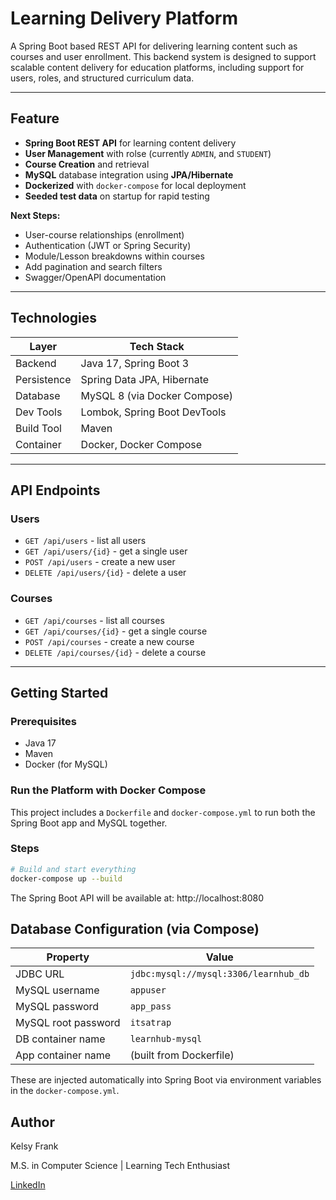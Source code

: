 # Learning Delivery Platform

A Spring Boot based REST API for delivering learning content such as courses and user enrollment. This backend system is designed to support scalable content delivery for education platforms, including support for users, roles, and structured curriculum data.

---

## Feature
- **Spring Boot REST API** for learning content delivery
- **User Management** with rolse (currently `ADMIN`, and `STUDENT`)
- **Course Creation** and retrieval
- **MySQL** database integration using **JPA/Hibernate**
- **Dockerized** with `docker-compose` for local deployment
- **Seeded test data** on startup for rapid testing

**Next Steps:**
- User-course relationships (enrollment)
- Authentication (JWT or Spring Security)
- Module/Lesson breakdowns within courses
- Add pagination and search filters
- Swagger/OpenAPI documentation

---

## Technologies

| Layer | Tech Stack |
|------|-----------|
| Backend | Java 17, Spring Boot 3 |
| Persistence | Spring Data JPA, Hibernate |
| Database | MySQL 8 (via Docker Compose) |
| Dev Tools | Lombok, Spring Boot DevTools |
| Build Tool | Maven |
| Container | Docker, Docker Compose |

---

## API Endpoints

### Users
- `GET /api/users` - list all users
- `GET /api/users/{id}` - get a single user
- `POST /api/users` - create a new user
- `DELETE /api/users/{id}` - delete a user

### Courses
- `GET /api/courses` - list all courses
- `GET /api/courses/{id}` - get a single course
- `POST /api/courses` - create a new course
- `DELETE /api/courses/{id}` - delete a course

---

## Getting Started

### Prerequisites
- Java 17
- Maven
- Docker (for MySQL)

### Run the Platform with Docker Compose

This project includes a `Dockerfile` and `docker-compose.yml` to run both the Spring Boot app and MySQL together.

### Steps

```bash
# Build and start everything
docker-compose up --build
```

The Spring Boot API will be available at:
http://localhost:8080

## Database Configuration (via Compose)

| Property | Value |
|----------|-------|
| JDBC URL | `jdbc:mysql://mysql:3306/learnhub_db` |
| MySQL username | `appuser` |
| MySQL password | `app_pass` |
| MySQL root password | `itsatrap` |
| DB container name | `learnhub-mysql` |
| App container name | (built from Dockerfile) |

These are injected automatically into Spring Boot via environment variables in the `docker-compose.yml`.

## Author
Kelsy Frank

M.S. in Computer Science | Learning Tech Enthusiast

[LinkedIn](https://www.linkedin.com/in/kelsy-frank-36a20732a/)


